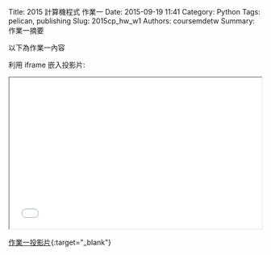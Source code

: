 Title: 2015 計算機程式 作業一
Date: 2015-09-19 11:41
Category: Python
Tags: pelican, publishing
Slug: 2015cp_hw_w1
Authors: coursemdetw
Summary: 作業一摘要

以下為作業一內容

利用 iframe 嵌入投影片:

<iframe src="40423218_cp_w1_p.html" width="500" height="300"></iframe>

[作業一投影片](40423218_cp_w1_p.html){:target="_blank"}
